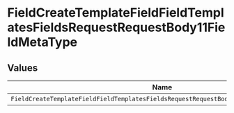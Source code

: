 # FieldCreateTemplateFieldFieldTemplatesFieldsRequestRequestBody11FieldMetaType


## Values

| Name                                                                                    | Value                                                                                   |
| --------------------------------------------------------------------------------------- | --------------------------------------------------------------------------------------- |
| `FieldCreateTemplateFieldFieldTemplatesFieldsRequestRequestBody11FieldMetaTypeDropdown` | dropdown                                                                                |